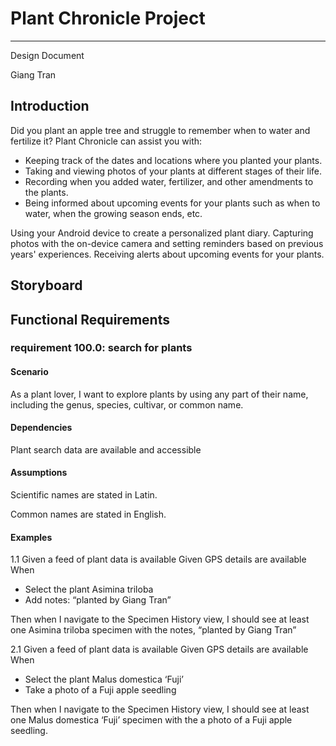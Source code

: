 # Plant Chronicle Project
---
Design Document 

Giang Tran 

## Introduction

Did you plant an apple tree and struggle to remember when to water and fertilize it? 
Plant Chronicle can assist you with:
- Keeping track of the dates and locations where you planted your plants.
- Taking and viewing photos of your plants at different stages of their life.
- Recording when you added water, fertilizer, and other amendments to the plants.
- Being informed about upcoming events for your plants such as when to water, when the growing season ends, etc.   

Using your Android device to create a personalized plant diary. Capturing photos with the on-device camera and setting reminders based on previous years' experiences. Receiving alerts about upcoming events for your plants.  

## Storyboard

## Functional Requirements

### requirement 100.0: search for plants

#### Scenario 

As a plant lover, I want to explore plants by using any part of their name, including the genus, species, cultivar, or common name.

#### Dependencies

Plant search data are available and accessible


#### Assumptions

Scientific names are stated in Latin.

Common names are stated in English.

#### Examples

1.1
Given a feed of plant data is available
Given GPS details are available
When

- Select the plant Asimina triloba
- Add notes: “planted by Giang Tran”  

Then when I navigate to the Specimen History view, I should see at least one Asimina triloba specimen with the notes, “planted by Giang Tran”

2.1
Given a feed of plant data is available
Given GPS details are available
When

- Select the plant Malus domestica ‘Fuji’
- Take a photo of a Fuji apple seedling 

Then when I navigate to the Specimen History view, I should see at least one Malus domestica ‘Fuji’ specimen with the a photo of a Fuji apple seedling.




